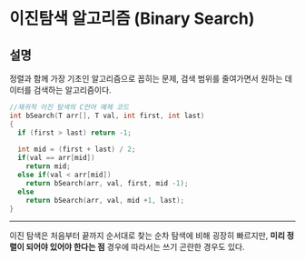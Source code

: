 # 이진탐색 알고리즘 (Binary Search)

## 설명

정렬과 함께 가장 기초인 알고리즘으로 꼽히는 문제, 검색 범위를 줄여가면서 원하는 데이터를 검색하는 알고리즘이다.

```C
//재귀적 이진 탐색의 C언어 예제 코드  
int bSearch(T arr[], T val, int first, int last)  
{  
  if (first > last) return -1;
  
  int mid = (first + last) / 2;
  if(val == arr[mid])
    return mid;
  else if(val < arr[mid])
    return bSearch(arr, val, first, mid -1);
  else
    return bSearch(arr, val, mid +1, last);
}
  ```

---
이진 탐색은 처음부터 끝까지 순서대로 찾는 순차 탐색에 비해 굉장히 빠르지만, **미리 정렬이 되어야 있어야 한다는 점** 경우에 따라서는 쓰기 곤란한 경우도 있다.

